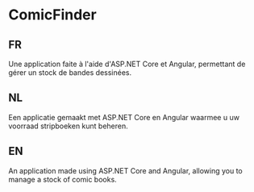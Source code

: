 # ComicFinder
## FR
Une application faite à l'aide d'ASP.NET Core et Angular, permettant de gérer un stock de bandes dessinées.

## NL
Een applicatie gemaakt met ASP.NET Core en Angular waarmee u uw voorraad stripboeken kunt beheren.

## EN
An application made using ASP.NET Core and Angular, allowing you to manage a stock of comic books.
